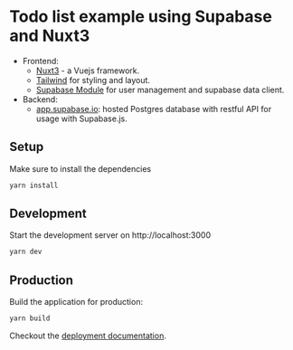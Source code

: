 # Todo list example using Supabase and Nuxt3


- Frontend:
  - [Nuxt3](https://v3.nuxtjs.org/) - a Vuejs framework.
  - [Tailwind](https://tailwindcss.com/) for styling and layout.
  - [Supabase Module](https://supabase.com/docs/library/getting-started) for user management and supabase data client.
- Backend:
  - [app.supabase.io](https://app.supabase.io/): hosted Postgres database with restful API for usage with Supabase.js.

## Setup

Make sure to install the dependencies

```bash
yarn install
```

## Development

Start the development server on http://localhost:3000

```bash
yarn dev
```

## Production

Build the application for production:

```bash
yarn build
```

Checkout the [deployment documentation](https://v3.nuxtjs.org/docs/deployment).